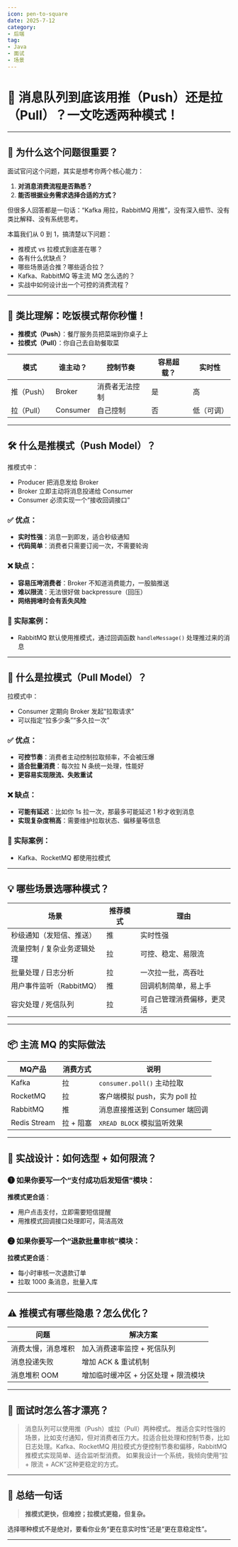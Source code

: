 ```yaml
---
icon: pen-to-square
date: 2025-7-12
category:
- 后端
tag:
- Java
- 面试
- 场景
---
```


# 📮 消息队列到底该用推（Push）还是拉（Pull）？一文吃透两种模式！

---

## 🎯 为什么这个问题很重要？

面试官问这个问题，其实是想考你两个核心能力：

1. **对消息消费流程是否熟悉？**
2. **能否根据业务需求选择合适的方式？**

但很多人回答都是一句话：“Kafka 用拉，RabbitMQ 用推”，没有深入细节、没有类比解释、没有系统思考。

本篇我们从 0 到 1，搞清楚以下问题：

* 推模式 vs 拉模式到底差在哪？
* 各有什么优缺点？
* 哪些场景适合推？哪些适合拉？
* Kafka、RabbitMQ 等主流 MQ 怎么选的？
* 实战中如何设计出一个可控的消费流程？

---

## 🍔 类比理解：吃饭模式帮你秒懂！

* **推模式（Push）**：餐厅服务员把菜端到你桌子上
* **拉模式（Pull）**：你自己去自助餐取菜

| 模式      | 谁主动？     | 控制节奏    | 容易超载？ | 实时性   |
| ------- | -------- | ------- | ----- | ----- |
| 推（Push） | Broker   | 消费者无法控制 | 是     | 高     |
| 拉（Pull） | Consumer | 自己控制    | 否     | 低（可调） |

---

## 🛠 什么是推模式（Push Model）？

推模式中：

* Producer 把消息发给 Broker
* Broker 立即主动将消息投递给 Consumer
* Consumer 必须实现一个“接收回调接口”

### ✅ 优点：

* **实时性强**：消息一到即发，适合秒级通知
* **代码简单**：消费者只需要订阅一次，不需要轮询

### ❌ 缺点：

* **容易压垮消费者**：Broker 不知道消费能力，一股脑推送
* **难以限流**：无法很好做 backpressure（回压）
* **网络拥堵时会有丢失风险**

### 📌 实际案例：

* RabbitMQ 默认使用推模式，通过回调函数 `handleMessage()` 处理推过来的消息

---

## 🧱 什么是拉模式（Pull Model）？

拉模式中：

* Consumer 定期向 Broker 发起“拉取请求”
* 可以指定“拉多少条”“多久拉一次”

### ✅ 优点：

* **可控节奏**：消费者主动控制拉取频率，不会被压爆
* **适合批量消费**：每次拉 N 条统一处理，性能好
* **更容易实现限流、失败重试**

### ❌ 缺点：

* **可能有延迟**：比如你 1s 拉一次，那最多可能延迟 1 秒才收到消息
* **实现复杂度稍高**：需要维护拉取状态、偏移量等信息

### 📌 实际案例：

* Kafka、RocketMQ 都使用拉模式

---

## 💡 哪些场景选哪种模式？

| 场景               | 推荐模式 | 理由            |
| ---------------- | ---- | ------------- |
| 秒级通知（发短信、推送）     | 推    | 实时性强          |
| 流量控制 / 复杂业务逻辑处理  | 拉    | 可控、稳定、易限流     |
| 批量处理 / 日志分析      | 拉    | 一次拉一批，高吞吐     |
| 用户事件监听（RabbitMQ） | 推    | 回调机制简单，易上手    |
| 容灾处理 / 死信队列      | 拉    | 可自己管理消费偏移，更灵活 |

---

## 📦 主流 MQ 的实际做法

| MQ产品         | 消费方式   | 说明                     |
| ------------ | ------ | ---------------------- |
| Kafka        | 拉      | `consumer.poll()` 主动拉取 |
| RocketMQ     | 拉      | 客户端模拟 push，实为 poll 拉   |
| RabbitMQ     | 推      | 消息直接推送到 Consumer 端回调   |
| Redis Stream | 拉 + 阻塞 | `XREAD BLOCK` 模拟监听效果   |

---

## 🧪 实战设计：如何选型 + 如何限流？

### ❶ 如果你要写一个“支付成功后发短信”模块：

**推模式更合适**：

* 用户点击支付，立即需要短信提醒
* 用推模式回调接口处理即可，简洁高效

### ❷ 如果你要写一个“退款批量审核”模块：

**拉模式更合适**：

* 每小时审核一次退款订单
* 拉取 1000 条消息，批量入库

---

## ⚠ 推模式有哪些隐患？怎么优化？

| 问题        | 解决方案                  |
| --------- | --------------------- |
| 消费太慢，消息堆积 | 加入消费速率监控 + 死信队列       |
| 消息投递失败    | 增加 ACK & 重试机制         |
| 消息堆积 OOM  | 增加临时缓冲区 + 分区处理 + 限流模块 |

---

## 🎯 面试时怎么答才漂亮？

> 消息队列可以使用推（Push）或拉（Pull）两种模式。
> 推适合实时性强的场景，比如支付通知，但对消费者压力大。拉适合批处理和控制节奏，比如日志处理。Kafka、RocketMQ 用拉模式方便控制节奏和偏移，RabbitMQ 推模式实现简单、适合监听型消费。
> 如果我设计一个系统，我倾向使用“拉 + 限流 + ACK”这种更稳定的方式。

---

## 🧾 总结一句话

> **推模式更快，但难控；拉模式更稳，但复杂。**

选择哪种模式不是绝对，要看你业务“更在意实时性”还是“更在意稳定性”。

---


